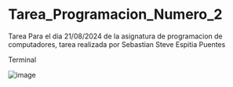 # Tarea_Programacion_Numero_2
 Tarea Para el dia 21/08/2024 de la asignatura de programacion de computadores, tarea realizada por Sebastian Steve Espitia Puentes

 Terminal

 
![image](https://github.com/user-attachments/assets/adf26c20-b856-42e7-a9ac-df83a3f2de78)

